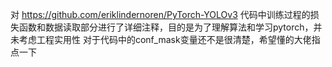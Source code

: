 对 https://github.com/eriklindernoren/PyTorch-YOLOv3 代码中训练过程的损失函数和数据读取部分进行了详细注释，目的是为了理解算法和学习pytorch，并未考虑工程实用性
对于代码中的conf_mask变量还不是很清楚，希望懂的大佬指点一下
